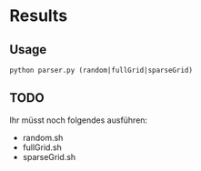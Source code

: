 # Results

## Usage
`python parser.py (random|fullGrid|sparseGrid)`

## TODO

Ihr müsst noch folgendes ausführen:
- random.sh
- fullGrid.sh
- sparseGrid.sh
